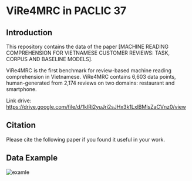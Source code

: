 # ViRe4MRC in PACLIC 37
## Introduction
This repository contains the data of the paper [MACHINE READING COMPREHENSION FOR VIETNAMESE CUSTOMER REVIEWS: TASK, CORPUS AND BASELINE MODELS]. 

ViRe4MRC is the first benchmark for review-based machine reading comprehension in Vietnamese. ViRe4MRC contains 6,603 data points, human-generated from 2,174 reviews on two domains: restaurant and smartphone. 

Link drive: https://drive.google.com/file/d/1klRi2yuJri2sJHx3k1LxlBMlsZaCVnz0/view
## Citation
Please cite the following paper if you found it useful in your work.
## Data Example
![examle]([https://github.com/kimkim00/UIT-ViSD4SA/blob/main/example.png](https://github.com/DoPhamPhucTinh/ViRe4MRC/assets/108585613/96f123ae-2dbe-4f82-adec-18a23fbc17b2.png))

